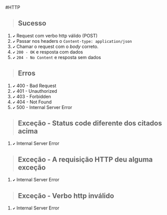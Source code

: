 #HTTP

> ## Sucesso

1. `✔` Request com verbo http válido (POST)
2. `✔` Passar nos headers o `Content-type: application/json`
3. `✔` Chamar o request com o _body_ correto.
4. `✔` `200 - OK` e resposta com dados
5. `✔` `204 - No Content` e resposta sem dados

> ## Erros

1. `✔` 400 - Bad Request
2. `✔` 401 - Unauthorized
3. `✔` 403 - Forbidden
4. `✔` 404 - Not Found
5. `✔` 500 - Internal Server Error

> ## Exceção - Status code diferente dos citados acima
1. `✔` Internal Server Error

> ## Exceção - A requisição HTTP deu alguma exceção
1. `✔` Internal Server Error

> ## Exceção - Verbo http inválido
1. `✔` Internal Server Error